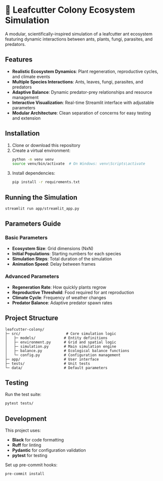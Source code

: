 # 🌿 Leafcutter Colony Ecosystem Simulation

A modular, scientifically-inspired simulation of a leafcutter ant ecosystem featuring dynamic interactions between ants, plants, fungi, parasites, and predators.

## Features

- **Realistic Ecosystem Dynamics**: Plant regeneration, reproductive cycles, and climate events
- **Multiple Species Interactions**: Ants, leaves, fungi, parasites, and predators
- **Adaptive Balance**: Dynamic predator-prey relationships and resource management
- **Interactive Visualization**: Real-time Streamlit interface with adjustable parameters
- **Modular Architecture**: Clean separation of concerns for easy testing and extension

## Installation

1. Clone or download this repository
2. Create a virtual environment:
   ```bash
   python -m venv venv
   source venv/bin/activate  # On Windows: venv\Scripts\activate
   ```
3. Install dependencies:
   ```bash
   pip install -r requirements.txt
   ```

## Running the Simulation

```bash
streamlit run app/streamlit_app.py
```

## Parameters Guide

### Basic Parameters
- **Ecosystem Size**: Grid dimensions (NxN)
- **Initial Populations**: Starting numbers for each species
- **Simulation Steps**: Total duration of the simulation
- **Animation Speed**: Delay between frames

### Advanced Parameters
- **Regeneration Rate**: How quickly plants regrow
- **Reproductive Threshold**: Food required for ant reproduction
- **Climate Cycle**: Frequency of weather changes
- **Predator Balance**: Adaptive predator spawn rates

## Project Structure

```
leafcutter-colony/
├─ src/                     # Core simulation logic
│   ├─ models/             # Entity definitions
│   ├─ environment.py      # Grid and spatial logic
│   ├─ simulation.py       # Main simulation engine
│   ├─ balance.py          # Ecological balance functions
│   └─ config.py           # Configuration management
├─ app/                    # User interface
├─ tests/                  # Unit tests
└─ data/                   # Default parameters
```

## Testing

Run the test suite:
```bash
pytest tests/
```

## Development

This project uses:
- **Black** for code formatting
- **Ruff** for linting
- **Pydantic** for configuration validation
- **pytest** for testing

Set up pre-commit hooks:
```bash
pre-commit install
``` 